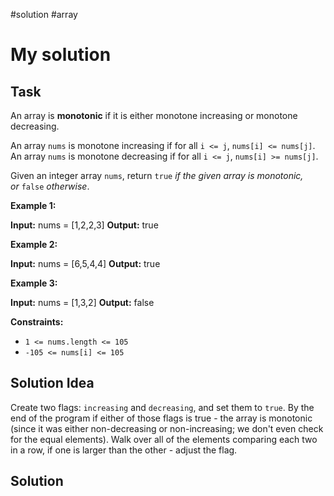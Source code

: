 #solution #array


# My solution

## Task
An array is **monotonic** if it is either monotone increasing or monotone decreasing.

An array `nums` is monotone increasing if for all `i <= j`, `nums[i] <= nums[j]`. An array `nums` is monotone decreasing if for all `i <= j`, `nums[i] >= nums[j]`.

Given an integer array `nums`, return `true` _if the given array is monotonic, or_ `false` _otherwise_.

**Example 1:**

**Input:** nums = [1,2,2,3]
**Output:** true

**Example 2:**

**Input:** nums = [6,5,4,4]
**Output:** true

**Example 3:**

**Input:** nums = [1,3,2]
**Output:** false

**Constraints:**

- `1 <= nums.length <= 105`
- `-105 <= nums[i] <= 105`

## Solution Idea
Create two flags: `increasing` and `decreasing`, and set them to `true`. By the end of the program if either of those flags is true - the array is monotonic (since it was either non-decreasing or non-increasing; we don't even check for the equal elements). Walk over all of the elements comparing each two in a row, if one is larger than the other - adjust the flag.

## Solution
```go
```



